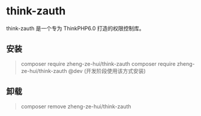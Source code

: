 # think-zauth

think-zauth 是一个专为 ThinkPHP6.0 打造的权限控制库。

## 安装
> composer require zheng-ze-hui/think-zauth
> composer require zheng-ze-hui/think-zauth @dev (开发阶段使用该方式安装)

## 卸载
> composer remove zheng-ze-hui/think-zauth